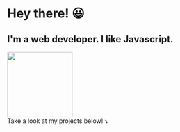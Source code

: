 # Hey there! 😃
## I'm a web developer. I like Javascript.
<img src='https://upload.wikimedia.org/wikipedia/commons/thumb/8/8e/Nextjs-logo.svg/414px-Nextjs-logo.svg.png' width=150 style='display: inline;' />
<br />
Take a look at my projects below! ⤵️

<!--
**rjshoemaker55/rjshoemaker55** is a ✨ _special_ ✨ repository because its `README.md` (this file) appears on your GitHub profile.

Here are some ideas to get you started:

- 🔭 I’m currently working on ...
- 🌱 I’m currently learning ...
- 👯 I’m looking to collaborate on ...
- 🤔 I’m looking for help with ...
- 💬 Ask me about ...
- 📫 How to reach me: ...
- 😄 Pronouns: ...
- ⚡ Fun fact: ...
-->
